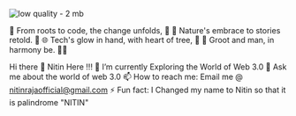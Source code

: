 ![low quality - 2 mb](https://github.com/misterchange/misterchange/assets/98409448/a9dc9c3a-5943-4b81-bcf6-709b38dcbfb9)

🌱 From roots to code, the change unfolds, 🌳
🌿 Nature's embrace to stories retold. 📖
🌐 Tech's glow in hand, with heart of tree, 🌲
🤖 Groot and man, in harmony be. 🤝✨

Hi there 👋  Nitin Here !!!
🔭 I’m currently Exploring the World of Web 3.0
💬 Ask me about the world of web 3.0
📫 How to reach me: Email me @ nitinrajaofficial@gmail.com
⚡ Fun fact: I Changed my name to Nitin so that it is palindrome "NITIN"

<!--
**misterchange/misterchange** is a ✨ _special_ ✨ repository because its `README.md` (this file) appears on your GitHub profile.

Here are some ideas to get you started:

- 🔭 I’m currently working on ...
- 🌱 I’m currently learning ...
- 👯 I’m looking to collaborate on ...
- 🤔 I’m looking for help with ...
- 💬 Ask me about ...
- 📫 How to reach me: ...
- 😄 Pronouns: ...
- ⚡ Fun fact: I Changed my name to Nitin so that it is palindrome "NITIN"
-->
